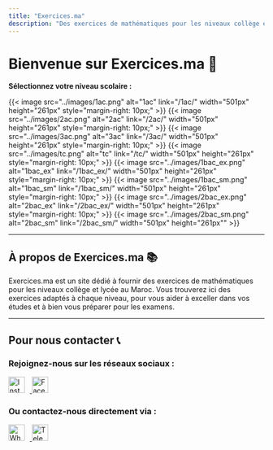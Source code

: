 ```yaml
---
title: "Exercices.ma"
description: "Des exercices de mathématiques pour les niveaux collège et lycée au Maroc."
---
```


# Bienvenue sur Exercices.ma 🎉

**Sélectionnez votre niveau scolaire :**


  {{< image src="../images/1ac.png" alt="1ac" link="/1ac/" width="501px" height="261px" style="margin-right: 10px;" >}}
  {{< image src="../images/2ac.png" alt="2ac" link="/2ac/" width="501px" height="261px" style="margin-right: 10px;" >}}
  {{< image src="../images/3ac.png" alt="3ac" link="/3ac/" width="501px" height="261px" style="margin-right: 10px;" >}}
  {{< image src="../images/tc.png" alt="tc" link="/tc/" width="501px" height="261px" style="margin-right: 10px;" >}}
  {{< image src="../images/1bac_ex.png" alt="1bac_ex" link="/1bac_ex/" width="501px" height="261px" style="margin-right: 10px;" >}}
  {{< image src="../images/1bac_sm.png" alt="1bac_sm" link="/1bac_sm/" width="501px" height="261px" style="margin-right: 10px;" >}}
  {{< image src="../images/2bac_ex.png" alt="2bac_ex" link="/2bac_ex/" width="501px" height="261px" style="margin-right: 10px;" >}}
  {{< image src="../images/2bac_sm.png" alt="2bac_sm" link="/2bac_sm/" width="501px" height="261px"" >}}


---

## À propos de Exercices.ma 📚

Exercices.ma est un site dédié à fournir des exercices de mathématiques pour les niveaux collège et lycée au Maroc. Vous trouverez ici des exercices adaptés à chaque niveau, pour vous aider à exceller dans vos études et à bien vous préparer pour les examens.

---

## Pour nous contacter 📞

### Rejoignez-nous sur les réseaux sociaux :

<div style="display: inline;">
  <a href="https://www.instagram.com/exercices.ma">
    <img src="https://cdn-icons-png.flaticon.com/64/2111/2111463.png" alt="Instagram Icon" width="32px" style="margin-right: 10px;">
  </a>
  <a href="https://www.facebook.com/exercicesma">
    <img src="https://cdn-icons-png.flaticon.com/64/733/733547.png" alt="Facebook Icon" width="32px">
  </a>
</div>

### Ou contactez-nous directement via :

<div style="display: inline;">
  <a href="https://wa.me/212600000000">
    <img src="https://cdn-icons-png.flaticon.com/64/733/733585.png" alt="WhatsApp Icon" width="32px" style="margin-right: 10px;">
  </a>
  <a href="https://t.me/exercicesma">
    <img src="https://cdn-icons-png.flaticon.com/64/2111/2111646.png" alt="Telegram Icon" width="32px">
  </a>
</div>
